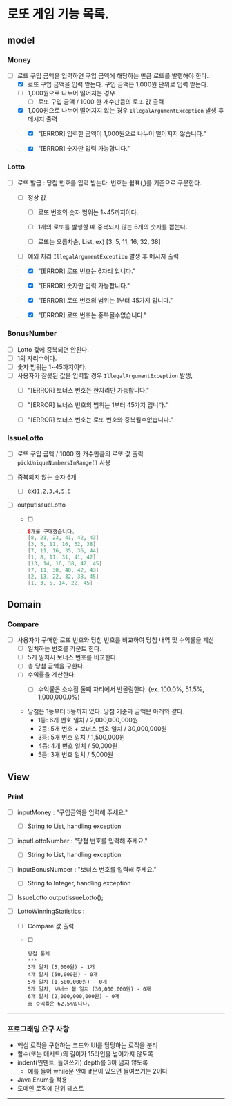 # 로또 게임 기능 목록.

## model

###  **Money**

- [ ] 로또 구입 금액을 입력하면 구입 금액에 해당하는 만큼 로또를 발행해야 한다.
  - [x] 로또 구입 금액을 입력 받는다. 구입 금액은 1,000원 단위로 입력 받는다.
  - [ ] 1,000원으로 나누어 떨어지는 경우
  	- [ ] 로또 구입 금액 / 1000 한 개수만큼의 로또 값 출력
  - [x] 1,000원으로 나누어 떨어지지 않는 경우  `IllegalArgumentException` 발생 후 메시지 출력
  	- [x] "[ERROR] 입력한 금액이 1,000원으로 나누어 떨어지지 않습니다."
  	- [x] "[ERROR] 숫자만 입력 가능합니다."



###  **Lotto**

- [ ] 로또 발급 : 당첨 번호를 입력 받는다. 번호는 쉼표(,)를 기준으로 구분한다.
  - [ ] 정상 값

    - [ ] 로또 번호의 숫자 범위는 1~45까지이다.
    - [ ] 1개의 로또를 발행할 때 중복되지 않는 6개의 숫자를 뽑는다.

    - [ ] 로또는 오름차순, List<Integer>, ex) [3, 5, 11, 16, 32, 38] 

  - [ ] 예외 처리  `IllegalArgumentException` 발생 후 메시지 출력

    - [x] "[ERROR] 로또 번호는 6자리 입니다."
    - [x] "[ERROR] 숫자만 입력 가능합니다."
    - [x] "[ERROR] 로또 번호의 범위는 1부터 45가지 입니다."
    - [x] "[ERROR] 로또 번호는 중복될수없습니다."



### BonusNumber

- [ ] Lotto 값에 중복되면 안된다.
- [ ] 1의 자리수이다. 
- [ ] 숫자 범위는 1~45까지이다.
- [ ] 사용자가 잘못된 값을 입력할 경우 `IllegalArgumentException` 발생,
  - [ ] "[ERROR] 보너스 번호는 한자리만 가능합니다."
  - [ ] "[ERROR] 보너스 번호의 범위는 1부터 45가지 입니다."
  - [ ] "[ERROR] 보너스 번호는 로또 번호와 중복될수없습니다."



### **IssueLotto**

- [ ] 로또 구입 금액 / 1000 한 개수만큼의 로또 값 출력 `pickUniqueNumbersInRange()` 사용

- [ ] 중복되지 않는 숫자 6개
  - [ ] ex)`1,2,3,4,5,6`
- [ ] outputIssueLotto
  - [ ] ```java
    8개를 구매했습니다.
    [8, 21, 23, 41, 42, 43] 
    [3, 5, 11, 16, 32, 38] 
    [7, 11, 16, 35, 36, 44] 
    [1, 8, 11, 31, 41, 42] 
    [13, 14, 16, 38, 42, 45] 
    [7, 11, 30, 40, 42, 43] 
    [2, 13, 22, 32, 38, 45] 
    [1, 3, 5, 14, 22, 45]
    ```



## Domain

### **Compare**

- [ ] 사용자가 구매한 로또 번호와 당첨 번호를 비교하여 당첨 내역  및 수익률을 계산 
  - [ ] 일치하는 번호를 카운트 한다.
  - [ ] 5개 일치시 보너스 번호를 비교한다.
  - [ ] 총 당첨 금액을 구한다.
  - [ ] 수익률을 계산한다.
  	- [ ] 수익률은 소수점 둘째 자리에서 반올림한다. (ex. 100.0%, 51.5%, 1,000,000.0%)
  
  
  
  
  - 당첨은 1등부터 5등까지 있다. 당첨 기준과 금액은 아래와 같다.
    - 1등: 6개 번호 일치 / 2,000,000,000원
    - 2등: 5개 번호 + 보너스 번호 일치 / 30,000,000원
    - 3등: 5개 번호 일치 / 1,500,000원
    - 4등: 4개 번호 일치 / 50,000원
    - 5등: 3개 번호 일치 / 5,000원



## View

### Print 

- [ ] inputMoney : "구입금액을 입력해 주세요."

  - [ ] String to List<Integer>, handling exception

- [ ] inputLottoNumber : "당첨 번호를 입력해 주세요."

  - [ ] String to List<Integer>, handling exception

- [ ] inputBonusNumber : "보너스 번호를 입력해 주세요."

  - [ ] String to Integer, handling exception

- [ ] IssueLotto.outputIssueLotto();


- [ ] LottoWinningStatistics : 

  - [ ] Compare 값 출력
  
  - [ ] ```
  	당첨 통계
  	---
  	3개 일치 (5,000원) - 1개
  	4개 일치 (50,000원) - 0개
  	5개 일치 (1,500,000원) - 0개
  	5개 일치, 보너스 볼 일치 (30,000,000원) - 0개
  	6개 일치 (2,000,000,000원) - 0개
  	총 수익률은 62.5%입니다.
  	```



---

### 프로그래밍 요구 사항

- 핵심 로직을 구현하는 코드와 UI를 담당하는 로직을 분리
- 함수(또는 메서드)의 길이가 15라인을 넘어가지 않도록
- indent(인덴트, 들여쓰기) depth를 3이 넘지 않도록 
	- 예를 들어 while문 안에 if문이 있으면 들여쓰기는 2이다
- Java Enum을 적용
- 도메인 로직에 단위 테스트

---

